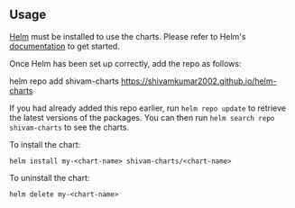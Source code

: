 ## Usage

[Helm](https://helm.sh) must be installed to use the charts.  Please refer to
Helm's [documentation](https://helm.sh/docs) to get started.

Once Helm has been set up correctly, add the repo as follows:

  helm repo add shivam-charts https://shivamkumar2002.github.io/helm-charts

If you had already added this repo earlier, run `helm repo update` to retrieve
the latest versions of the packages.  You can then run `helm search repo shivam-charts` to see the charts.

To install the <chart-name> chart:

    helm install my-<chart-name> shivam-charts/<chart-name>

To uninstall the chart:

    helm delete my-<chart-name>
